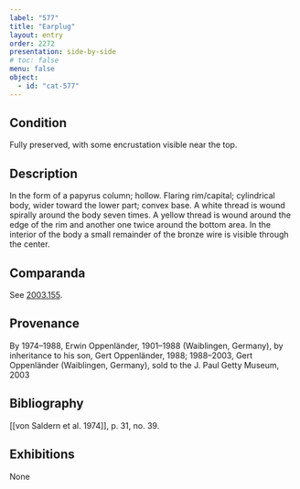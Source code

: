 ```yaml
---
label: "577"
title: "Earplug"
layout: entry
order: 2272
presentation: side-by-side
# toc: false
menu: false
object:
  - id: "cat-577"
---
```


## Condition

Fully preserved, with some encrustation visible near the top.

## Description

In the form of a papyrus column; hollow. Flaring rim/capital; cylindrical body, wider toward the lower part; convex base. A white thread is wound spirally around the body seven times. A yellow thread is wound around the edge of the rim and another one twice around the bottom area. In the interior of the body a small remainder of the bronze wire is visible through the center.

## Comparanda

See [2003.155](#cat).

## Provenance

By 1974–1988, Erwin Oppenländer, 1901–1988 (Waiblingen, Germany), by inheritance to his son, Gert Oppenländer, 1988; 1988–2003, Gert Oppenländer (Waiblingen, Germany), sold to the J. Paul Getty Museum, 2003

## Bibliography

[[von Saldern et al. 1974]], p. 31, no. 39.

## Exhibitions

None